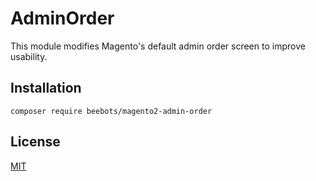 # AdminOrder
This module modifies Magento's default admin order screen to improve usability.

## Installation
```
composer require beebots/magento2-admin-order
```

## License
[MIT](LICENSE.md)
